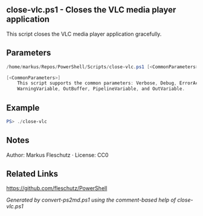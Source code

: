 ## close-vlc.ps1 - Closes the VLC media player application

This script closes the VLC media player application gracefully.

## Parameters
```powershell
/home/markus/Repos/PowerShell/Scripts/close-vlc.ps1 [<CommonParameters>]

[<CommonParameters>]
    This script supports the common parameters: Verbose, Debug, ErrorAction, ErrorVariable, WarningAction, 
    WarningVariable, OutBuffer, PipelineVariable, and OutVariable.
```

## Example
```powershell
PS> ./close-vlc

```

## Notes
Author: Markus Fleschutz · License: CC0

## Related Links
https://github.com/fleschutz/PowerShell

*Generated by convert-ps2md.ps1 using the comment-based help of close-vlc.ps1*
